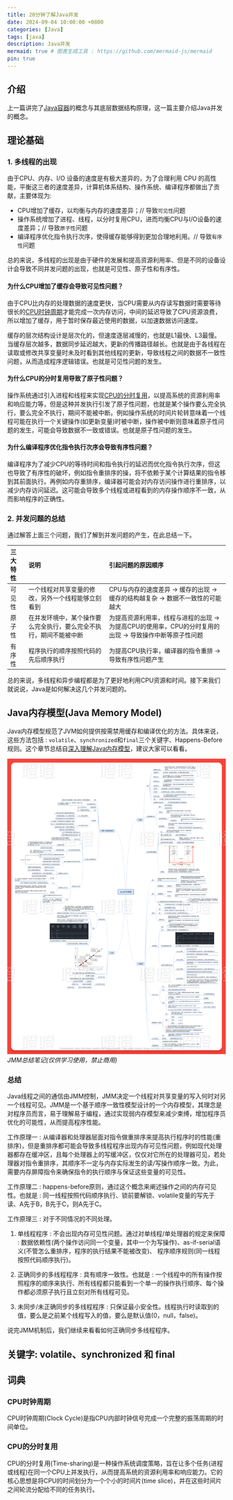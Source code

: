 ```yaml
---
title: 20分钟了解Java并发
date: 2024-09-04 10:00:00 +0800
categories: [Java]
tags: [java]
description: Java并发
mermaid: true # 图表生成工具 : https://github.com/mermaid-js/mermaid
pin: true
---
```


## 介绍
上一篇讲完了[Java容器](https://dengyaqi.github.io/posts/java-collections/)的概念与其底层数据结构原理，这一篇主要介绍Java并发的概念。

## 理论基础

### 1. 多线程的出现
由于CPU、内存、I/O 设备的速度是有极大差异的，为了合理利用 CPU 的高性能，平衡这三者的速度差异，计算机体系结构、操作系统、编译程序都做出了贡献，主要体现为:

  - CPU增加了缓存，以均衡与内存的速度差异；// 导致`可见性`问题
  - 操作系统增加了进程、线程，以分时复用CPU，进而均衡CPU与I/O设备的速度差异；// 导致`原子性`问题
  - 编译程序优化指令执行次序，使得缓存能够得到更加合理地利用。// 导致`有序性`问题

总的来说，多线程的出现是由于硬件的发展和提高资源利用率、但是不同的设备设计会导致不同并发问题的出现，也就是可见性、原子性和有序性。

#### 为什么CPU增加了缓存会导致可见性问题？
由于CPU比内存的处理数据的速度更快，当CPU需要从内存读写数据时需要等待很长的[CPU时钟周期](#CPU时钟周期)才能完成一次内存访问，中间的延迟导致了CPU资源浪费，所以增加了缓存，用于暂时保存最近使用的数据，以加速数据访问速度。

缓存的层次结构设计是层次化的，但速度逐层减慢的，也就是L1最快、L3最慢。当缓存层次越多，数据同步延迟越大，更新的传播路径越长。也就是由于各线程在读取或修改共享变量时未及时看到其他线程的更新，导致线程之间的数据不一致性问题，从而造成程序逻辑错误。也就是可见性问题的发生。

#### 为什么CPU的分时复用导致了原子性问题？
操作系统通过引入进程和线程来实现[CPU的分时复用](#CPU的分时复用)，以提高系统的资源利用率和响应能力等，但是这种并发执行引发了原子性问题，也就是某个操作要么完全执行，要么完全不执行，期间不能被中断。例如操作系统的时间片轮转意味着一个线程可能在执行一个关键操作(如更新变量)时被中断，操作被中断则意味着原子性问题的发生，可能会导致数据不一致或错误。也就是原子性问题的发生。

#### 为什么编译程序优化指令执行次序会导致有序性问题？
编译程序为了减少CPU的等待时间和指令执行的延迟而优化指令执行次序，但这也导致了有序性的破坏，例如指令重排序的操，将不依赖于某个计算结果的指令移到其前面执行。再例如内存重排序，编译器可能会对内存访问操作进行重排序，以减少内存访问延迟。这可能会导致多个线程或进程看到的内存操作顺序不一致，从而影响程序的正确性。

### 2. 并发问题的总结
通过解答上面三个问题，我们了解到并发问题的产生，在此总结一下。

|三大特性|说明|引起问题的原因顺序|
|:---|:---|:---|
|可见性|一个线程对共享变量的修改，另外一个线程能够立刻看到|CPU与内存的速度差异 -> 缓存的出现 -> 缓存的结构越复杂 -> 数据不一致性的可能越大|
|原子性|在并发环境中，某个操作要么完全执行，要么完全不执行，期间不能被中断|为提高资源利用率，线程与进程的出现 -> 为提高CPU的使用率，CPU的分时复用的出现 -> 导致操作中断等原子性问题|
|有序性|程序执行的顺序按照代码的先后顺序执行|为提高CPU执行率，编译器的指令重排 -> 导致有序性问题产生|

总的来说，多线程和异步编程都是为了更好地利用CPU资源和时间。接下来我们就说说，Java是如何解决这几个并发问题的。

## Java内存模型(Java Memory Model)
Java内存模型规范了JVM如何提供按需禁用缓存和编译优化的方法。具体来说，这些方法包括 : `volatile`、`synchronized`和`final`三个关键字、Happens-Before规则。这个章节总结自[深入理解Java内存模型](https://www.infoq.cn/minibook/java_memory_model)，建议大家可以看看。

![JMM总结笔记](/assets/img/java/jmm_watermark.png)
_JMM总结笔记(仅供学习使用，禁止商用)_

### 总结
Java线程之间的通信由JMM控制，JMM决定一个线程对共享变量的写入何时对另一个线程可见。JMM是一个基于顺序一致性模型设计的一个内存模型，其理念是对程序员而言，易于理解易于编程，通过实现弱内存模型来减少束缚，增加程序员优化的可能性，从而提高程序性能。

工作原理一 : 从编译器和处理器层面对指令做重排序来提高执行程序时的性能(重排序)，但是重排序都可能会导致多线程程序出现内存可见性问题，例如现代处理器都存在缓冲区，且每个处理器上的写缓冲区，仅仅对它所在的处理器可见，若处理器对指令重排序，其顺序不一定与内存实际发生的读/写操作顺序一致。为此，需要内存屏障指令来确保指令的执行顺序与保证这些变量的可见性。

工作原理二 : happens-before原则，通过这个概念来阐述操作之间的内存可见性。也就是 : 同一线程按照代码顺序执行、锁前要解锁、volatile变量的写先于读、A先于B，B先于C，则A先于C。

工作原理三 : 对于不同情况的不同处理。

1. 单线程程序 : 不会出现内存可见性问题。通过对单线程/单处理器的规定来保障 : 数据依赖性(两个操作访问同一个变量，其中一个为写操作)、as-if-serial语义(不管怎么重排序，程序的执行结果不能被改变)、 程序顺序规则(同一线程按照代码顺序执行)。

2. 正确同步的多线程程序 : 具有顺序一致性。也就是 : 一个线程中的所有操作按照程序的顺序来执行、所有线程都只能看到一个单一的操作执行顺序、每个操作都必须原子执行且立刻对所有线程可见。

3. 未同步/未正确同步的多线程程序 : 只保证最小安全性。线程执行时读取到的值，要么是之前某个线程写入的值，要么是默认值(0，null，false)。

说完JMM机制后，我们继续来看看如何正确同步多线程程序。

## 关键字: volatile、synchronized 和 final

## 词典

### CPU时钟周期
CPU时钟周期(Clock Cycle)是指CPU内部时钟信号完成一个完整的振荡周期的时间单位。

### CPU的分时复用
CPU的分时复用(Time-sharing)是一种操作系统调度策略，旨在让多个任务(进程或线程)在同一个CPU上并发执行，从而提高系统的资源利用率和响应能力。它的核心思想是将CPU的时间划分为一个个小的时间片(time slice)，并在这些时间片之间轮流分配给不同的任务执行。
